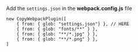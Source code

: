 Add the `settings.json` in the **webpack.config.js** file

```JS
new CopyWebpackPlugin([
    { from: { glob: "settings.json"} }, // HERE
    { from: { glob: "fonts/**" } },
    { from: { glob: "**/*.jpg" } },
    { from: { glob: "**/*.png" } },
]
```